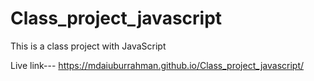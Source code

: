 # Class_project_javascript
This is a class project with JavaScript

Live link--- https://mdaiuburrahman.github.io/Class_project_javascript/

